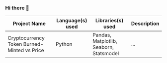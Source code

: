 ### Hi there 👋

|Project Name|  Language(s) used |  Libraries(s) used | Description |
|---------|----------------------|--------------------|-------------|
|Cryptocurrency Token Burned-Minted vs Price| Python | Pandas, Matplotlib, Seaborn, Statsmodel | ...|



<!--
**LuisMCap/LuisMCap** is a ✨ _special_ ✨ repository because its `README.md` (this file) appears on your GitHub profile.

Here are some ideas to get you started:

- 🔭 I’m currently working on ...
- 🌱 I’m currently learning ...
- 👯 I’m looking to collaborate on ...
- 🤔 I’m looking for help with ...
- 💬 Ask me about ...
- 📫 How to reach me: ...
- 😄 Pronouns: ...
- ⚡ Fun fact: ...
-->
